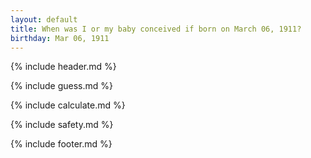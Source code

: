 ```yaml
---
layout: default
title: When was I or my baby conceived if born on March 06, 1911?
birthday: Mar 06, 1911
---
```


{% include header.md %}

{% include guess.md %}

{% include calculate.md %}

{% include safety.md %}

{% include footer.md %}



